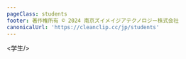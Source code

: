```yaml
---
pageClass: students
footer: 著作権所有 © 2024 南京ズイメイジアテクノロジー株式会社
canonicalUrl: 'https://cleanclip.cc/jp/students'
---
```


<学生/>